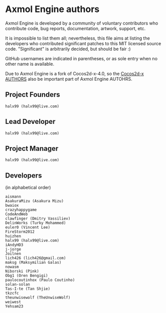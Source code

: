 # Axmol Engine authors

Axmol Engine is developed by a community of voluntary contributors who
contribute code, bug reports, documentation, artwork, support, etc.

It is impossible to list them all; nevertheless, this file aims at listing
the developers who contributed significant patches to this MIT licensed
source code. "Significant" is arbitrarily decided, but should be fair :)

GitHub usernames are indicated in parentheses, or as sole entry when no other
name is available.

Due to Axmol Engine is a fork of Cocos2d-x-4.0, so the [Cocos2d-x AUTHORS](https://github.com/cocos2d/cocos2d-x/blob/v4/AUTHORS) also be important part of Axmol Engine AUTOHRS.

## Project Founders

    halx99 (halx99@live.com)

## Lead Developer

    halx99 (halx99@live.com)

## Project Manager

    halx99 (halx99@live.com)

## Developers

(in alphabetical order)

    aismann
    AsakuraMizu (Asakura Mizu)
    bwaiox
    crazyhappygame
    CodeAndWeb
    clawfinger (Dmitry Vassiliev)
    DelinWorks (Turky Mohammed)
    euler0 (Vincent Lee)
    FireStorm2012
    huizhen
    halx99 (halx99@live.com)
    iAndyHD3
    j-jorge
    Joilnen
    lich426 (lich426@gmail.com)
    maksg (Maksymilian Galas)
    nowasm
    Niborski (Pink)
    Obg1 (Oren Bengigi)
    paulocoutinhox (Paulo Coutinho)
    solan-solan
    Tas-I-te (Tan Shjie)
    tkzcfc
    theunwisewolf (TheUnwiseWolf)
    weiwest
    Yehsam23
